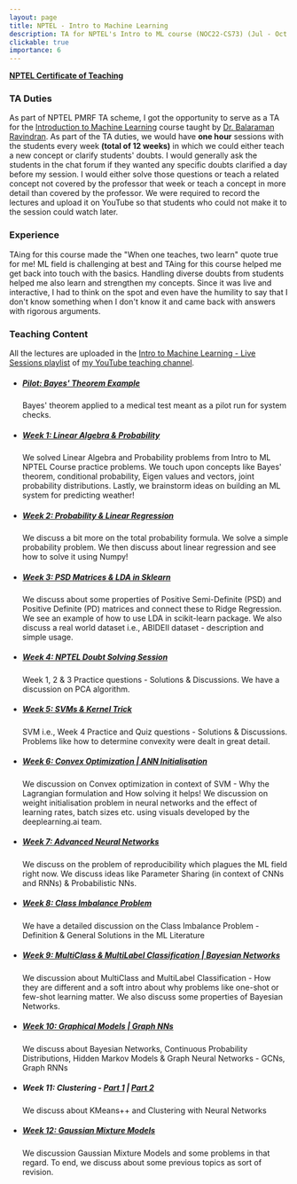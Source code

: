 ```yaml
---
layout: page
title: NPTEL - Intro to Machine Learning
description: TA for NPTEL's Intro to ML course (NOC22-CS73) (Jul - Oct 2022)
clickable: true
importance: 6
---
```


<a href="/assets/pdf/nptel_ml.pdf" target="_blank"><b>NPTEL Certificate of Teaching</b></a>

<h3><b>TA Duties</b></h3>
As part of NPTEL PMRF TA scheme, I got the opportunity to serve as a TA for the 
<a href="http://www.cse.iitm.ac.in/~ravi/nptel-courses/intro-to-machine-learning/">Introduction to Machine Learning</a> course 
taught by <a href="http://www.cse.iitm.ac.in/~ravi/">Dr. Balaraman Ravindran</a>. As part of the TA duties, we would have 
<b>one hour</b> sessions with the students every week <b>(total of 12 weeks)</b> in which we could either teach a new 
concept or clarify students' doubts. I would generally ask the students in the chat forum if they wanted any specific 
doubts clarified a day before my session. I would either solve those questions or teach a related concept not covered by 
the professor that week or teach a concept in more detail than covered by the professor. We were required to record the 
lectures and upload it on YouTube so that students who could not make it to the session could watch later. 

<h3><b>Experience</b></h3>
TAing for this course made the "When one teaches, two learn" quote true for me! ML field is challenging at best and TAing 
for this course helped me get back into touch with the basics. Handling diverse doubts from students
helped me also learn and strengthen my concepts. Since it was live and interactive, I had to think on
the spot and even have the humility to say that I don't know something when I don't know it and came back with answers 
with rigorous arguments. 

<h3><b>Teaching Content</b></h3>

All the lectures are uploaded in the <a href="https://www.youtube.com/playlist?list=PLklrrPL2ypmYuaRfH5YV1q7pR5bAltlds">
Intro to Machine Learning - Live Sessions playlist</a> of <a href="https://www.youtube.com/@therajvjainteaching">my YouTube 
teaching channel</a>. 

<ul class="list-group">
    <li class="list-group-item list-group-item-action flex-column align-items-start">
        <div class="d-flex w-100 justify-content-between">
          <h5 class="mb-1"><a href="https://youtu.be/MZ76CUiQQHs">Pilot: Bayes' Theorem Example</a></h5>
        </div>
        <p class="mb-1">Bayes' theorem applied to a medical test meant as a pilot run for system checks.</p>
    </li>
    <li class="list-group-item list-group-item-action flex-column align-items-start">
        <div class="d-flex w-100 justify-content-between">
          <h5 class="mb-1"><a href="https://youtu.be/ddueZ3TzKfU">Week 1: Linear Algebra & Probability</a></h5>
        </div>
        <p class="mb-1">
            We solved Linear Algebra and Probability problems from Intro to ML NPTEL Course practice problems. We touch 
            upon concepts like Bayes' theorem, conditional probability, Eigen values and vectors, joint probability 
            distributions. Lastly, we brainstorm ideas on building an ML system for predicting weather!
        </p>
    </li>
    <li class="list-group-item list-group-item-action flex-column align-items-start">
        <div class="d-flex w-100 justify-content-between">
          <h5 class="mb-1"><a href="https://youtu.be/27XiBnu-iJI">Week 2: Probability & Linear Regression</a></h5>
        </div>
        <p class="mb-1">
            We discuss a bit more on the total probability formula. We solve a simple probability problem. We then 
            discuss about linear regression and see how to solve it using Numpy!
        </p>
    </li>
    <li class="list-group-item list-group-item-action flex-column align-items-start">
        <div class="d-flex w-100 justify-content-between">
          <h5 class="mb-1"><a href="https://youtu.be/PQhKePBN1To">Week 3: PSD Matrices & LDA in Sklearn</a></h5>
        </div>
        <p class="mb-1">
            We discuss about some properties of Positive Semi-Definite (PSD) and Positive Definite (PD) matrices and 
            connect these to Ridge Regression. We see an example of how to use LDA in scikit-learn package. We also 
            discuss a real world dataset i.e., ABIDEII dataset - description and simple usage.
        </p>
    </li>
    <li class="list-group-item list-group-item-action flex-column align-items-start">
        <div class="d-flex w-100 justify-content-between">
          <h5 class="mb-1"><a href="https://youtu.be/rbRQ4LnOxJg">Week 4: NPTEL Doubt Solving Session</a></h5>
        </div>
        <p class="mb-1">Week 1, 2 & 3 Practice questions - Solutions & Discussions. We have a discussion on PCA algorithm.</p>
    </li>
    <li class="list-group-item list-group-item-action flex-column align-items-start">
        <div class="d-flex w-100 justify-content-between">
          <h5 class="mb-1"><a href="https://youtu.be/kTHnv3S8AY8">Week 5: SVMs & Kernel Trick</a></h5>
        </div>
        <p class="mb-1">
            SVM i.e., Week 4 Practice and Quiz questions - Solutions & Discussions. Problems like how to determine 
            convexity were dealt in great detail.
        </p>
    </li>
    <li class="list-group-item list-group-item-action flex-column align-items-start">
        <div class="d-flex w-100 justify-content-between">
          <h5 class="mb-1"><a href="https://youtu.be/b3eN3n5fHKA">Week 6: Convex Optimization | ANN Initialisation</a></h5>
        </div>
        <p class="mb-1">
            We discussion on Convex optimization in context of SVM - Why the Lagrangian formulation and How 
            solving it helps! We discussion on weight initialisation problem in neural networks and the effect of 
            learning rates, batch sizes etc. using visuals developed by the deeplearning.ai team.
        </p>
    </li>
    <li class="list-group-item list-group-item-action flex-column align-items-start">
        <div class="d-flex w-100 justify-content-between">
          <h5 class="mb-1"><a href="https://youtu.be/jeJJRCXz1lQ">Week 7: Advanced Neural Networks</a></h5>
        </div>
        <p class="mb-1">
            We discuss on the problem of reproducibility which plagues the ML field right now. We discuss ideas like 
            Parameter Sharing (in context of CNNs and RNNs) & Probabilistic NNs.
        </p>
    </li>
    <li class="list-group-item list-group-item-action flex-column align-items-start">
        <div class="d-flex w-100 justify-content-between">
          <h5 class="mb-1"><a href="https://youtu.be/QPYdMWxkNCk">Week 8: Class Imbalance Problem</a></h5>
        </div>
        <p class="mb-1">We have a detailed discussion on the Class Imbalance Problem - Definition & General Solutions in the ML Literature</p>
    </li>
    <li class="list-group-item list-group-item-action flex-column align-items-start">
        <div class="d-flex w-100 justify-content-between">
          <h5 class="mb-1"><a href="https://youtu.be/uohfHPY_gSM">Week 9: MultiClass & MultiLabel Classification | Bayesian Networks</a></h5>
        </div>
        <p class="mb-1">
            We discussion about MultiClass and MultiLabel Classification - How they are different and a soft intro 
            about why problems like one-shot or few-shot learning matter. We also discuss some properties of Bayesian Networks.
        </p>
    </li>
    <li class="list-group-item list-group-item-action flex-column align-items-start">
        <div class="d-flex w-100 justify-content-between">
          <h5 class="mb-1"><a href="https://youtu.be/2qWQruaETi0">Week 10: Graphical Models | Graph NNs</a></h5>
        </div>
        <p class="mb-1">
            We discuss about Bayesian Networks, Continuous Probability Distributions, Hidden Markov Models & Graph 
            Neural Networks - GCNs, Graph RNNs
        </p>
    </li>
    <li class="list-group-item list-group-item-action flex-column align-items-start">
        <div class="d-flex w-100 justify-content-between">
          <h5 class="mb-1">Week 11: Clustering - <a href="https://youtu.be/BHeDi5EO8NI">Part 1</a> | <a href="https://youtu.be/jLfyKvG0ez0">Part 2</a></h5>
        </div>
        <p class="mb-1">We discuss about KMeans++ and Clustering with Neural Networks</p>
    </li>
    <li class="list-group-item list-group-item-action flex-column align-items-start">
        <div class="d-flex w-100 justify-content-between">
          <h5 class="mb-1"><a href="https://youtu.be/wAqftIMxFp8">Week 12: Gaussian Mixture Models</a></h5>
        </div>
        <p class="mb-1">
            We discussion Gaussian Mixture Models and some problems in that regard. To end, we discuss about some 
            previous topics as sort of revision.
        </p>
    </li>
</ul>
